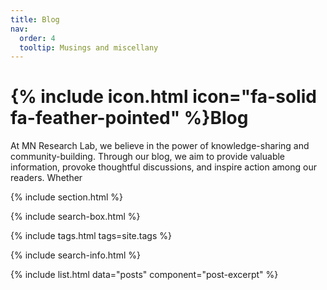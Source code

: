 ```yaml
---
title: Blog
nav:
  order: 4
  tooltip: Musings and miscellany
---
```


# {% include icon.html icon="fa-solid fa-feather-pointed" %}Blog

At MN Research Lab, we believe in the power of knowledge-sharing and community-building. Through our blog, we aim to provide valuable information, provoke thoughtful discussions, and inspire action among our readers. Whether

{% include section.html %}

{% include search-box.html %}

{% include tags.html tags=site.tags %}

{% include search-info.html %}

{% include list.html data="posts" component="post-excerpt" %}
